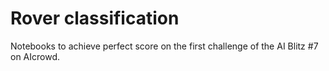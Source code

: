 # Rover classification
Notebooks to achieve perfect score on the first challenge of the AI Blitz #7 on AIcrowd.
